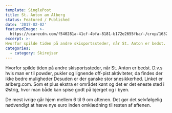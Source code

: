 ```yaml
---
template: SinglePost
title: St. Anton am Alberg
status: Featured / Published
date: '2017-02-02'
featuredImage: >-
  https://ucarecdn.com/f540281a-41cf-4bfa-8181-b172e2655fba/-/crop/1632x1777/0,672/-/preview/
excerpt: >-
Hvorfor spilde tiden på andre skisportssteder, når St. Anton er bedst. D.v.s hvis man er til powder, pukler og lignende off-pist aktiviteter, da findes der ikke bedre muligheder Desuden er der ganske stor snesikkerhed. Linket er arlberg.com. Som et plus ekstra er området kønt og det er det eneste sted i Østrig, hvor man både kan spise godt på bjerget og i byen.
categories:
  - category: Skirejser
---
```

Hvorfor spilde tiden på andre skisportssteder, når St. Anton er bedst. D.v.s hvis man er til powder, pukler og lignende off-pist aktiviteter, da findes der ikke bedre muligheder Desuden er der ganske stor snesikkerhed. Linket er arlberg.com. Som et plus ekstra er området kønt og det er det eneste sted i Østrig, hvor man både kan spise godt på bjerget og i byen.

De mest ivrige går hjem mellem 6 til 9 om aftenen. Det gør det selvfølgelig nødvendigt at hæve nye euro inden omklædning til resten af aftenen.